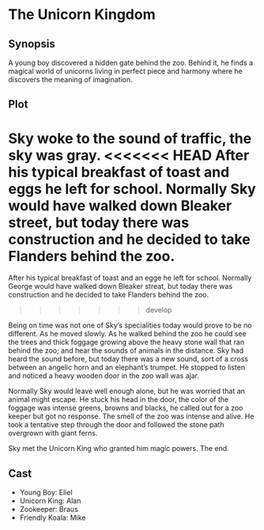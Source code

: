 # The Unicorn Kingdom

## Synopsis

A young boy discovered a hidden gate behind the zoo.
Behind it, he finds a magical world of unicorns living in perfect piece and harmony where he discovers the meaning of imagination.

## Plot

Sky woke to the sound of traffic, the sky was gray.
<<<<<<< HEAD
After his typical breakfast of toast and eggs he left for school.
Normally Sky would have walked down Bleaker street, but today there was construction and he decided to take Flanders behind the zoo.
=======
After his typical breakfast of toast and an egge he left for school.
Normally George would have walked down Bleaker streat, but today there was construction and he decided to take Flanders behind the zoo.
>>>>>>> develop

Being on time was not one of Sky’s specialities today would prove to be no different.
As he moved slowly.
As he walked behind the zoo he could see the trees and thick foggage growing above the heavy stone wall that ran behind the zoo; and hear the sounds of animals in the distance.
Sky had heard the sound before, but today there was a new sound, sort of a cross between an angelic horn and an elephant’s trumpet.
He stopped to listen and noticed a heavy wooden door in the zoo wall was ajar.

Normally Sky would leave well enough alone, but he was worried that an animal might escape.
He stuck his head in the door, the color of the foggage was intense greens, browns and blacks, he called out for a zoo keeper but got no response.
The smell of the zoo was intense and alive.
He took a tentative step through the door and followed the stone path overgrown with giant ferns.

Sky met the Unicorn King who granted him magic powers.
The end.

## Cast

* Young Boy: Eliel
* Unicorn King: Alan
* Zookeeper: Braus
* Friendly Koala: Mike
